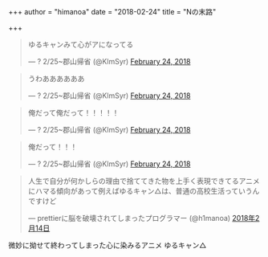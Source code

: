 +++
author = "himanoa"
date = "2018-02-24"
title = "Nの末路"

+++

<blockquote class="twitter-tweet" data-partner="tweetdeck"><p lang="ja" dir="ltr">ゆるキャンみて心がアになってる</p>&mdash; ? 2/25~郡山帰省 (@KlmSyr) <a href="https://twitter.com/KlmSyr/status/967429734312263680?ref_src=twsrc%5Etfw">February 24, 2018</a></blockquote>

<blockquote class="twitter-tweet" data-partner="tweetdeck"><p lang="ja" dir="ltr">うわああああああ</p>&mdash; ? 2/25~郡山帰省 (@KlmSyr) <a href="https://twitter.com/KlmSyr/status/967429601860272129?ref_src=twsrc%5Etfw">February 24, 2018</a></blockquote>

<blockquote class="twitter-tweet" data-partner="tweetdeck"><p lang="ja" dir="ltr">俺だって俺だって！！！！！</p>&mdash; ? 2/25~郡山帰省 (@KlmSyr) <a href="https://twitter.com/KlmSyr/status/967429514807537664?ref_src=twsrc%5Etfw">February 24, 2018</a></blockquote>

<blockquote class="twitter-tweet" data-partner="tweetdeck"><p lang="ja" dir="ltr">俺だって！！！</p>&mdash; ? 2/25~郡山帰省 (@KlmSyr) <a href="https://twitter.com/KlmSyr/status/967429475485958145?ref_src=twsrc%5Etfw">February 24, 2018</a></blockquote>

<blockquote class="twitter-tweet" data-lang="ja"><p lang="ja" dir="ltr">人生で自分が何かしらの理由で捨ててきた物を上手く表現できてるアニメにハマる傾向があって例えばゆるキャン△は、普通の高校生活っていうんですけど</p>&mdash; prettierに脳を破壊されてしまったプログラマー (@h1manoa) <a href="https://twitter.com/h1manoa/status/963913680663429121?ref_src=twsrc%5Etfw">2018年2月14日</a></blockquote>

微妙に拗せて終わってしまった心に染みるアニメ ゆるキャン△



